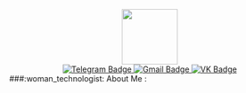 <div id="header" align="center">
  <img src="https://media2.giphy.com/media/vS8deMiryn69PFGwJQ/giphy.gif?cid=ecf05e47balii3y935x63sxf4v9pbteosi9p59n9y01ct1fu&ep=v1_stickers_search&rid=giphy.gif&ct=s" width="100"/>
</div>
<div id="badges" align="center">
  <a href="https://web.telegram.org/k/">
    <img src="https://img.shields.io/badge/Telegram-2CA5E0?style=for-the-badge&logo=telegram&logoColor=white" alt="Telegram Badge"/>
  </a>
  <a href="https://mail.google.com/mail/u/0/#inbox">
    <img src="https://img.shields.io/badge/Gmail-D14836?style=for-the-badge&logo=gmail&logoColor=white" alt="Gmail Badge"/>
  </a>
  <a href="https://vk.com/alkash_bakh">
    <img src="https://img.shields.io/badge/вконтакте-%232E87FB.svg?&style=for-the-badge&logo=vk&logoColor=white" alt="VK Badge"/>
  </a>
</div>
###:woman_technologist: About Me :

<!--
codewars: [![codewars](https://www.codewars.com/users/AllosaurusBakh/badges/large)](https://www.codewars.com/users/AllosaurusBakh)
doge: https://media.giphy.com/media/mukzZ4GlySR3y/giphy.gif?cid=ecf05e47q08qt8cppot3wb264msaclczch2ybtqz46itfgwl&ep=v1_stickers_search&rid=giphy.gif&ct=s
dog: https://media2.giphy.com/media/v1.Y2lkPTc5MGI3NjExMmxnMW1nd2MxeHA5NmlyZDhseDhtZDk4ZnB0cjBqOHhoZHhyZzVmZSZlcD12MV9pbnRlcm5hbF9naWZfYnlfaWQmY3Q9Zw/Dh5q0sShxgp13DwrvG/giphy.gif
ping: https://media1.giphy.com/media/EqIJGfyNyhTZpEPlxx/giphy.gif?cid=ecf05e473fk7l8wc7kpa90pxnc0t0rasoc2tayvaohfdww5o&ep=v1_stickers_search&rid=giphy.gif&ct=s
**AllosaurusBakh/AllosaurusBakh** is a ✨ _special_ ✨ repository because its `README.md` (this file) appears on your GitHub profile.

Here are some ideas to get you started:

- 🔭 I’m currently working on ...
- 🌱 I’m currently learning ...
- 👯 I’m looking to collaborate on ...
- 🤔 I’m looking for help with ...
- 💬 Ask me about ...
- 📫 How to reach me: ...
- 😄 Pronouns: ...
- ⚡ Fun fact: ...
-->
